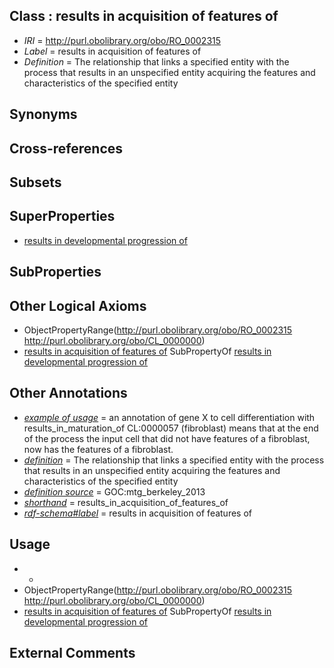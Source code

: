 
## Class : results in acquisition of features of

 * *IRI* = http://purl.obolibrary.org/obo/RO_0002315
 * *Label* = results in acquisition of features of
 * *Definition* = The relationship that links a specified entity with the process that results in an unspecified entity acquiring the features and characteristics of the specified entity

## Synonyms


## Cross-references


## Subsets


## SuperProperties

 * [results in developmental progression of](../../RO/95/RO_0002295.md)

## SubProperties


## Other Logical Axioms

 * ObjectPropertyRange(<http://purl.obolibrary.org/obo/RO_0002315> <http://purl.obolibrary.org/obo/CL_0000000>)
 * [results in acquisition of features of](../../RO/15/RO_0002315.md) SubPropertyOf [results in developmental progression of](../../RO/95/RO_0002295.md)

## Other Annotations

 * *[example of usage](../../IAO/12/IAO_0000112.md)* = an annotation of gene X to cell differentiation with results_in_maturation_of CL:0000057 (fibroblast) means that at the end of the process the input cell that did not have features of a fibroblast, now has the features of a fibroblast.
 * *[definition](../../IAO/15/IAO_0000115.md)* = The relationship that links a specified entity with the process that results in an unspecified entity acquiring the features and characteristics of the specified entity
 * *[definition source](../../IAO/19/IAO_0000119.md)* = GOC:mtg_berkeley_2013
 * *[shorthand](../../nd/oboInOwl#shorthand.md)* = results_in_acquisition_of_features_of
 * *[rdf-schema#label](../../el/rdf-schema#label.md)* = results in acquisition of features of

## Usage

 * -
 * ObjectPropertyRange(<http://purl.obolibrary.org/obo/RO_0002315> <http://purl.obolibrary.org/obo/CL_0000000>)
 * [results in acquisition of features of](../../RO/15/RO_0002315.md) SubPropertyOf [results in developmental progression of](../../RO/95/RO_0002295.md)

## External Comments

